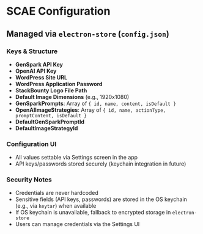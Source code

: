 # SCAE Configuration

## Managed via `electron-store` (`config.json`)

### Keys & Structure
- **GenSpark API Key**
- **OpenAI API Key**
- **WordPress Site URL**
- **WordPress Application Password**
- **StackBounty Logo File Path**
- **Default Image Dimensions** (e.g., 1920x1080)
- **GenSparkPrompts**: Array of `{ id, name, content, isDefault }`
- **OpenAIImageStrategies**: Array of `{ id, name, actionType, promptContent, isDefault }`
- **DefaultGenSparkPromptId**
- **DefaultImageStrategyId**

### Configuration UI
- All values settable via Settings screen in the app
- API keys/passwords stored securely (keychain integration in future)

### Security Notes
- Credentials are never hardcoded
- Sensitive fields (API keys, passwords) are stored in the OS keychain (e.g., via `keytar`) when available
- If OS keychain is unavailable, fallback to encrypted storage in `electron-store`
- Users can manage credentials via the Settings UI
